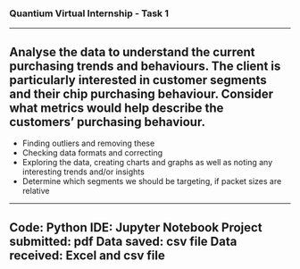 ### Quantium Virtual Internship - Task 1
---------------------------------------------------------------------------------
Analyse the data to understand the current purchasing trends and behaviours. The client is particularly interested in customer segments and their chip purchasing behaviour. Consider what metrics would help describe the customers’ purchasing behaviour.
-----------------------------------------------------------------------
* Finding outliers and removing these
* Checking data formats and correcting
* Exploring the data, creating charts and graphs as well as noting any interesting trends and/or insights
* Determine which segments we should be targeting, if packet sizes are relative
-------------------------------------------------------------------------
Code: Python
IDE: Jupyter Notebook
Project submitted: pdf
Data saved: csv file
Data received: Excel and csv file
------------------------------------------------------------------------------------------------------
